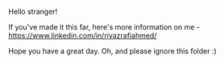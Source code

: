 Hello stranger!

If you've made it this far, here's more information on me - https://www.linkedin.com/in/riyazrafiahmed/

Hope you have a great day. Oh, and please ignore this folder :)
